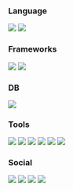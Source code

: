 ### Language
<img src="https://img.shields.io/badge/Java-ED8B00?style=flat-square&logo=java&logoColor=white"/> <img src="https://img.shields.io/badge/Python-3776AB?style=flat-square&logo=Python&logoColor=white"/>

### Frameworks
<img src="https://img.shields.io/badge/Spring-6DB33F?style=flat-square&logo=spring&logoColor=white"> <img src="https://img.shields.io/badge/Spring_Boot-F2F4F9?style=flat-square&logo=spring-boot">

### DB
<img src="https://img.shields.io/badge/MariaDB-003545?style=flat-square&logo=mariadb&logoColor=white">

### Tools
<img src="https://img.shields.io/badge/IntelliJIDEA-000000.svg?style=flat-square&logo=intellij-idea&logoColor=white"/> <img src="https://img.shields.io/badge/Eclipse IDE-2C2255?style=flat-square&logo=Eclipse IDE&logoColor=white"/> <img src="https://img.shields.io/badge/Visual Studio Code-007ACC?style=flat-square&logo=Visual Studio Code&logoColor=white"/> <img src="https://img.shields.io/badge/Android Studio-3DDC84?style=flat-square&logo=Android Studio&logoColor=white"/> <img src="https://img.shields.io/badge/VMware-607078?style=flat-square&logo=VMware&logoColor=white"/> <img src="https://img.shields.io/badge/Wireshark-1679A7?style=flat-square&logo=Wireshark&logoColor=white"/>

### Social
<img src="https://img.shields.io/badge/git-F05032?style=flat-square&logo=git&logoColor=white"/> <img src="https://img.shields.io/badge/github-181717?style=flat-square&logo=github&logoColor=white"/> <img src="https://img.shields.io/badge/GitLab-330F63?style=flat-square&logo=gitlab&logoColor=white"> <img src="https://img.shields.io/badge/Sourcetree-0052CC?style=flat-square&logo=Sourcetree&logoColor=white">
